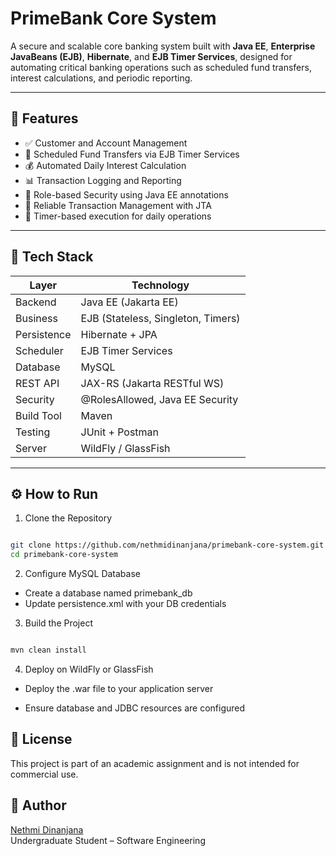 # PrimeBank Core System

A secure and scalable core banking system built with **Java EE**, **Enterprise JavaBeans (EJB)**, **Hibernate**, and **EJB Timer Services**, designed for automating critical banking operations such as scheduled fund transfers, interest calculations, and periodic reporting.

---

## 🚀 Features

- ✅ Customer and Account Management
- 🔁 Scheduled Fund Transfers via EJB Timer Services
- 💰 Automated Daily Interest Calculation
- 📊 Transaction Logging and Reporting
- 🔐 Role-based Security using Java EE annotations
- 🔄 Reliable Transaction Management with JTA
- 📅 Timer-based execution for daily operations

---

## 🧰 Tech Stack

| Layer       | Technology           |
|-------------|----------------------|
| Backend     | Java EE (Jakarta EE) |
| Business    | EJB (Stateless, Singleton, Timers) |
| Persistence | Hibernate + JPA      |
| Scheduler   | EJB Timer Services   |
| Database    | MySQL                |
| REST API    | JAX-RS (Jakarta RESTful WS) |
| Security    | @RolesAllowed, Java EE Security |
| Build Tool  | Maven                |
| Testing     | JUnit + Postman      |
| Server      | WildFly / GlassFish  |

---

## ⚙️ How to Run

1. Clone the Repository

```bash

git clone https://github.com/nethmidinanjana/primebank-core-system.git
cd primebank-core-system

```

2. Configure MySQL Database

- Create a database named primebank_db
- Update persistence.xml with your DB credentials
  

3. Build the Project

```bash

mvn clean install

```

4. Deploy on WildFly or GlassFish

- Deploy the .war file to your application server

- Ensure database and JDBC resources are configured

## 📄 License

This project is part of an academic assignment and is not intended for commercial use.

## 👤 Author

[Nethmi Dinanjana](https://github.com/nethmidinanjana) <br/>
Undergraduate Student – Software Engineering

